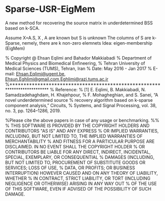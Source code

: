 # Sparse-USR-EigMem
A new method for recovering the source matrix in underdetermined BSS based on k-SCA.

Assume X=A.S, X , A are known but  S is unknown
The columns of S are k-Sparse, nemely, there are k non-zero elemnets
Idea: eigen-membership (EigMem)

% Copyright @ Ehsan Eqlimi and Bahador Makkiabadi
% Department of Medical Physics and Biomedical Enfineering,
% Tehran University of Medical Sciences (TUMS), Tehran, Iran
% Date: May 2016 - Jan 2017
% E-mail: Ehsan.Eqlimi@ugent.be, Ehsun.Eghlimi@gmail.com,Eghlimi@razi.tums.ac.ir
%**************************************************************************
% Reference:
% [1] E. Eqlimi, B. Makkiabadi, N. Samadzadehaghdam, H. Khajehpour,
% F. Mohagheghian, and S. Sanei, “A novel underdetermined source
% recovery algorithm based on k-sparse component analysis,” Circuits,
% Systems, and Signal Processing, vol. 38, no. 3, pp. 1264–1286, 2019.

%Please cite the above papers in case of any usage or benchmarking.
%%
% THIS SOFTWARE IS PROVIDED BY THE COPYRIGHT HOLDERS AND CONTRIBUTORS "AS IS" AND ANY EXPRESS
% OR IMPLIED WARRANTIES, INCLUDING, BUT NOT LIMITED TO, THE IMPLIED WARRANTIES OF MERCHANTABILITY
% AND FITNESS FOR A PARTICULAR PURPOSE ARE DISCLAIMED. IN NO EVENT SHALL THE COPYRIGHT HOLDER
% OR CONTRIBUTORS BE LIABLE FOR ANY DIRECT, INDIRECT, INCIDENTAL, SPECIAL, EXEMPLARY, OR CONSEQUENTIAL
% DAMAGES (INCLUDING, BUT NOT LIMITED TO, PROCUREMENT OF SUBSTITUTE GOODS OR SERVICES; LOSS OF USE,
% DATA, OR PROFITS; OR BUSINESS INTERRUPTION) HOWEVER CAUSED AND ON ANY THEORY OF LIABILITY, WHETHER
% IN CONTRACT, STRICT LIABILITY, OR TORT (INCLUDING NEGLIGENCE OR OTHERWISE) ARISING IN ANY WAY OUT
% OF THE USE OF THIS SOFTWARE, EVEN IF ADVISED OF THE POSSIBILITY OF SUCH DAMAGE.

